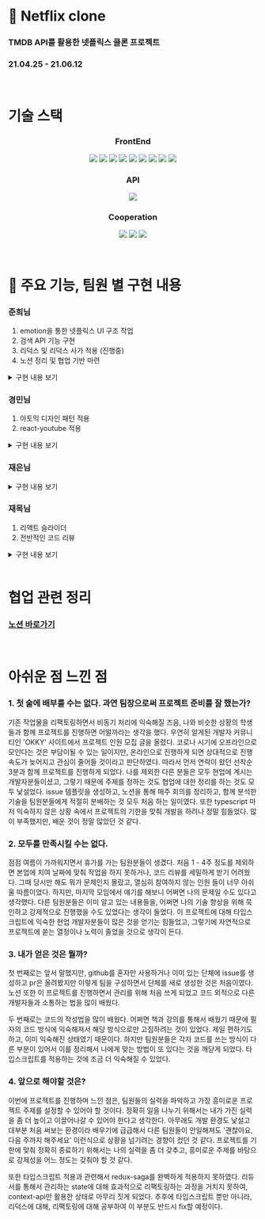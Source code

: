 # 📍 Netflix clone

### TMDB API를 활용한 넷플릭스 클론 프로젝트

### 21.04.25 - 21.06.12

<br/>

# 기술 스택

<h3 align="center">  
  FrontEnd
</h3>
<p align="center">  
  <img src="https://img.shields.io/badge/HTML-white?logo=html5"/>
  <img src= "https://img.shields.io/badge/CSS-blue?logo=css3"/>
  <img src="https://img.shields.io/badge/ES6-black?logo=JavaScript"/>
  <img src= "https://img.shields.io/badge/TypeScript-black?logo=typescript&logoColor=blue"/>
  <img src= "https://img.shields.io/badge/React-black?logo=react"/>
  <img src= "https://img.shields.io/badge/Redux-593D88?logo=Redux&logoColor=white"/>
  <img src= "https://img.shields.io/badge/ReduxSaga-999999?logo=Redux-saga&logoColor=white"/>
  <img src= "https://img.shields.io/badge/-emotion-ff69b4"/>
  <img src="https://img.shields.io/badge/Storybook-white?logo=Storybook"/>
</p>

<h3 align="center">
  API
</h3>
<p align="center">
<img src="https://img.shields.io/badge/-TMDB-0D253F"/>
</p>

<h3 align="center">  
  Cooperation
</h3>
<p align="center">
  <img src="https://img.shields.io/badge/Notion-white?logo=notion&logoColor=black">
  <img src="https://img.shields.io/badge/GitHub-100000?logo=github" />
  <img src= "https://img.shields.io/badge/Git-FF4500?logo=git&logoColor=white"/>

</p>
<br/>

# 📜 주요 기능, 팀원 별 구현 내용

### 준희님

1. emotion을 통한 넷플릭스 UI 구조 작업
2. 검색 API 기능 구현
3. 리덕스 및 리덕스 사가 적용 (진행중)
4. 노션 정리 및 협업 기반 마련

<details>
<summary>구현 내용 보기</summary>

|                                   검색 API                                    |
| :---------------------------------------------------------------------------: |
| <video width="500" src="https://user-images.githubusercontent.com/54658162/126291866-34d827f2-3c08-4fbc-bb96-b9a4e51a9361.mov" autoplay type="video/quicktime"/> |

|                                마우스 스크롤 이벤트                                |
| :--------------------------------------------------------------------------------: |
| <video width="500" src="https://user-images.githubusercontent.com/54658162/126292005-f3335d1c-4c6f-4422-b747-3d365c58287b.mov
v" autoplay type="video/quicktime"/> |

|                                    반응형 작업                                    |
| :-------------------------------------------------------------------------------: |
| <video width="400" src="https://user-images.githubusercontent.com/54658162/126291538-862f5f9c-c264-4c95-b85d-d0f094ebe36c.mov" autoplay type="video/quicktime"/> |

</details>

### 경민님

1. 아토믹 디자인 패턴 적용
2. react-youtube 적용

<details>
<summary>구현 내용 보기</summary>

|                                    react-youtube                                    |
| :---------------------------------------------------------------------------------: |
| <video width="500" src="https://user-images.githubusercontent.com/54658162/126291127-b49b006b-9a83-4d44-8203-6892a2abf176.mov" autoplay type="video/quicktime"/> |

</details>

### 재은님

<details>
<summary>구현 내용 보기</summary>

|                                  모달 적용                                   |
| :--------------------------------------------------------------------------: |
| <video width="400" src="https://user-images.githubusercontent.com/54658162/126291310-dfa525c3-5d42-48c0-9576-461e5b833a75.mov" autoplay type="video/quicktime"/> |

</details>

### 재목님

1. 리액트 슬라이더
2. 전반적인 코드 리뷰

<details>
<summary>구현 내용 보기</summary>

|                                 슬라이더 적용                                 |
| :---------------------------------------------------------------------------: |
| <video width="500" src="https://user-images.githubusercontent.com/54658162/126291474-a0732cdd-9d69-4d57-9123-6e4df8767d08.mov
" autoplay type="video/quicktime"/> |

</details>

<br/>

# 협업 관련 정리

### <a href="https://www.notion.so/1-NETFLIX-CLONE-17d936ddaa25400db92bce6cda0658ee">노션 바로가기</a>

<br/>

# 아쉬운 점 느낀 점

### 1. 첫 술에 배부를 수는 없다. 과연 팀장으로써 프로젝트 준비를 잘 했는가?

기존 작업물을 리팩토링하면서 비동기 처리에 익숙해질 즈음, 나와 비슷한 상황의 학생들과 함께 프로젝트를 진행하면 어떨까라는 생각을 했다. 우연히 알게된 개발자 커뮤니티인 'OKKY' 사이트에서 프로젝트 인원 모집 글을 올렸다. 코로나 시기에 오프라인으로 모인다는 것은 부담이될 수 있는 일이지만, 온라인으로 진행하게 되면 상대적으로 진행 속도가 늦어지고 관심이 줄어들 것이라고 판단하였다. 따라서 먼저 연락이 왔던 선착순 3분과 함께 프로젝트를 진행하게 되었다. 나를 제외한 다른 분들은 모두 현업에 계시는 개발자분들이셨고, 그렇기 때문에 주제를 정하는 것도 협업에 대한 정리를 하는 것도 모두 낯설었다. issue 템플릿을 생성하고, 노션을 통해 매주 회의를 정리하고, 함께 분석한 기술을 팀원분들에게 적절히 분배하는 것 모두 처음 하는 일이였다. 또한 typescript 마저 익숙하지 않은 상황 속에서 프로젝트의 기한을 맞춰 개발을 하려나 정말 힘들었다. 많이 부족했지만, 배운 것이 정말 많았던 것 같다.

### 2. 모두를 만족시킬 수는 없다.

점점 여름이 가까워지면서 휴가를 가는 팀원분들이 생겼다. 처음 1 - 4주 정도를 제외하면 본업에 치여 날짜에 맞춰 작업을 하지 못하거나, 코드 리뷰를 세밀하게 받기 어려웠다. 그때 당시만 해도 뭐가 문제인지 몰랐고, 열심히 참여하지 않는 인원 들이 너무 아쉬울 따름이었다. 하지만, 마지막 모임에서 얘기를 해보니 어쩌면 나의 문제일 수도 있다고 생각했다. 다른 팀원분들은 이미 알고 있는 내용들을, 어쩌면 나의 기술 향상을 위해 묵인하고 강제적으로 진행했을 수도 있었다는 생각이 들었다. 이 프로젝트에 대해 타입스크립트에 익숙한 현업 개발자분들이 많은 것을 얻기는 힘들었고, 그렇기에 자연적으로 프로젝트에 쏟는 열정이나 노력이 줄었을 것으로 생각이 든다.

### 3. 내가 얻은 것은 뭘까?

첫 번째로는 앞서 말했지만, github를 혼자만 사용하거나 이미 있는 단체에 issue를 생성하고 pr은 올려봤지만 이렇게 팀을 구성하면서 단체를 새로 생성한 것은 처음이였다. 노션 또한 이 프로젝트를 진행하면서 관리를 위해 처음 쓰게 되었고 코드 외적으로 다른 개발자들과 소통하는 법을 많이 배웠다.

두 번째로는 코드의 작성법을 많이 배웠다. 어쩌면 책과 강의를 통해서 배웠기 때문에 필자의 코드 방식에 익숙해져서 해당 방식으로만 고집하려는 것이 있었다. 제일 편하기도 하고, 이미 익숙해진 상태였기 때문이다. 하지만 팀원분들은 각자 코드를 쓰는 방식이 다른 부분이 있어서 이를 정리해서 나에게 맞는 방법이 또 있다는 것을 깨닫게 되었다. 타입스크립트를 적용하는 것에 조금 더 익숙해질 수 있었다.

### 4. 앞으로 해야할 것은?

이번에 프로젝트를 진행하며 느낀 점은, 팀원들의 실력을 파악하고 가장 흥미로운 프로젝트 주제를 설정할 수 있어야 할 것이다. 정확히 일을 나누기 위해서는 내가 가진 실력을 좀 더 높이고 이끌어나갈 수 있어야 한다고 생각한다. 아무래도 개발 환경도 낯설고 대부분 처음 써보는 환경이라 배우기에 급급해서 다른 팀원들이 안일해져도 '괜찮아요, 다음 주까지 해주세요' 이런식으로 상황을 넘기려는 경향이 컸던 것 같다. 프로젝트를 기한에 맞춰 정확히 종료하기 위해서는 나의 실력을 좀 더 갖추고, 흥미로운 주제를 바탕으로 강제성을 어느 정도는 갖춰야 할 것 같다.

또한 타입스크립트 적용과 관련해서 redux-saga를 완벽하게 적용하지 못하였다. 리듀서를 통해서 관리하는 state에 대해 효과적으로 리팩토링하는 과정을 거치지 못하여, context-api만 활용한 상태로 마무리 짓게 되었다. 추후에 타입스크립트 뿐만 아니라, 리덕스에 대해, 리팩토링에 대해 공부하여 이 부분도 반드시 fix할 예정이다.
